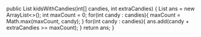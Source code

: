 public List<Boolean> kidsWithCandies(int[] candies, int extraCandies) {
List<Boolean> ans = new ArrayList<>();
int maxCount = 0;
for(int candy : candies){
maxCount = Math.max(maxCount, candy);
}
for(int candy : candies){
ans.add(candy + extraCandies >= maxCount);
}
return ans;
}